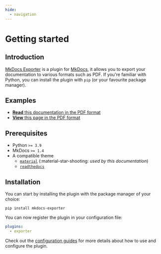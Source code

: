 ```yaml
---
hide:
  - navigation
---
```


# Getting started

## Introduction

[MkDocs Exporter](/) is a plugin for [MkDocs](https://www.mkdocs.org/), it allows you to export your documentation to various formats such as PDF. If you're familiar with Python, you can install the plugin with `pip` (or your favourite package manager).

## Examples

- [__Read__ this documentation in the PDF format](../documentation.pdf)
- [__View__ this page in the PDF format](./index.pdf)

## Prerequisites

- Python `>= 3.9`
- MkDocs `>= 1.4`
- A compatible theme
  - [`material`](https://github.com/squidfunk/mkdocs-material) (:material-star-shooting: *used by this documentation*)
  - [`readthedocs`](https://www.mkdocs.org/user-guide/choosing-your-theme/#readthedocs)

## Installation

You can start by installing the plugin with the package manager of your choice:

```
pip install mkdocs-exporter
```

You can now register the plugin in your configuration file:

```yaml
plugins:
  - exporter
```

Check out the [configuration guides](../configuration/generating-pdf-documents) for more details about how to use and configure the plugin.
